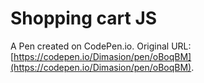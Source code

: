 # Shopping cart JS

A Pen created on CodePen.io. Original URL: [https://codepen.io/Dimasion/pen/oBoqBM](https://codepen.io/Dimasion/pen/oBoqBM).

